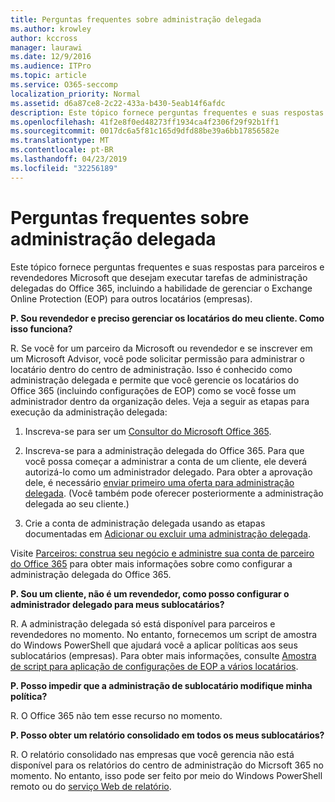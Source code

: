 ```yaml
---
title: Perguntas frequentes sobre administração delegada
ms.author: krowley
author: kccross
manager: laurawi
ms.date: 12/9/2016
ms.audience: ITPro
ms.topic: article
ms.service: O365-seccomp
localization_priority: Normal
ms.assetid: d6a87ce8-2c22-433a-b430-5eab14f6afdc
description: Este tópico fornece perguntas frequentes e suas respostas para parceiros e revendedores Microsoft que desejam executar tarefas de administração delegadas do Office 365, incluindo a habilidade de gerenciar o Exchange Online Protection (EOP) para outros locatários (empresas).
ms.openlocfilehash: 41f2e8f0ed48273ff1934ca4f2306f29f92b1ff1
ms.sourcegitcommit: 0017dc6a5f81c165d9dfd88be39a6bb17856582e
ms.translationtype: MT
ms.contentlocale: pt-BR
ms.lasthandoff: 04/23/2019
ms.locfileid: "32256189"
---
```

# <a name="delegated-administration-faq"></a>Perguntas frequentes sobre administração delegada

Este tópico fornece perguntas frequentes e suas respostas para parceiros e revendedores Microsoft que desejam executar tarefas de administração delegadas do Office 365, incluindo a habilidade de gerenciar o Exchange Online Protection (EOP) para outros locatários (empresas).
  
 **P. Sou revendedor e preciso gerenciar os locatários do meu cliente. Como isso funciona?**
  
R. Se você for um parceiro da Microsoft ou revendedor e se inscrever em um Microsoft Advisor, você pode solicitar permissão para administrar o locatário dentro do centro de administração. Isso é conhecido como administração delegada e permite que você gerencie os locatários do Office 365 (incluindo configurações de EOP) como se você fosse um administrador dentro da organização deles. Veja a seguir as etapas para execução da administração delegada:
  
1. Inscreva-se para ser um [Consultor do Microsoft Office 365](https://aka.ms/cloudbenefits).
    
2. Inscreva-se para a administração delegada do Office 365. Para que você possa começar a administrar a conta de um cliente, ele deverá autorizá-lo como um administrador delegado. Para obter a aprovação dele, é necessário [enviar primeiro uma oferta para administração delegada](https://go.microsoft.com/fwlink/?LinkId=396829). (Você também pode oferecer posteriormente a administração delegada ao seu cliente.) 
    
3. Crie a conta de administração delegada usando as etapas documentadas em [Adicionar ou excluir uma administração delegada](https://go.microsoft.com/fwlink/?LinkId=396831).
    
Visite [Parceiros: construa seu negócio e administre sua conta de parceiro do Office 365](https://go.microsoft.com/fwlink/?LinkId=301485) para obter mais informações sobre como configurar a administração delegada do Office 365. 
  
 **P. Sou um cliente, não é um revendedor, como posso configurar o administrador delegado para meus sublocatários?**
  
R. A administração delegada só está disponível para parceiros e revendedores no momento. No entanto, fornecemos um script de amostra do Windows PowerShell que ajudará você a aplicar políticas aos seus sublocatários (empresas). Para obter mais informações, consulte [Amostra de script para aplicação de configurações de EOP a vários locatários](sample-script-for-applying-eop-settings-to-multiple-tenants.md).
  
 **P. Posso impedir que a administração de sublocatário modifique minha política?**
  
R. O Office 365 não tem esse recurso no momento.
  
 **P. Posso obter um relatório consolidado em todos os meus sublocatários?**
  
R. O relatório consolidado nas empresas que você gerencia não está disponível para os relatórios do centro de administração do Micrsoft 365 no momento. No entanto, isso pode ser feito por meio do Windows PowerShell remoto ou do [serviço Web de relatório](https://go.microsoft.com/fwlink/?LinkId=279926). 
  

